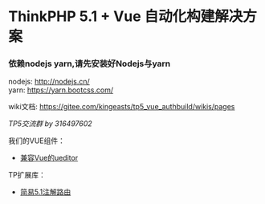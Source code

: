 ThinkPHP 5.1 + Vue 自动化构建解决方案
===============

### 依赖nodejs yarn,请先安装好Nodejs与yarn

nodejs: http://nodejs.cn/<br/>
yarn:   https://yarn.bootcss.com/

wiki文档: https://gitee.com/kingeasts/tp5_vue_authbuild/wikis/pages

_TP5交流群 by 316497602_

我们的VUE组件：
- [兼容Vue的ueditor](https://gitee.com/kingeasts/ke-ueditor)

TP扩展库：
- [简易5.1注解路由](https://github.com/wdaglb/ke-buildrouter)

